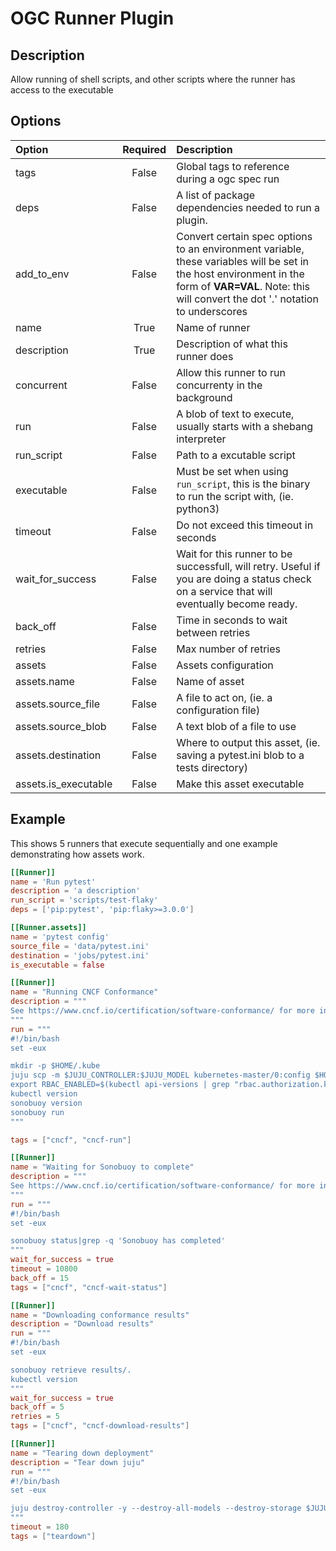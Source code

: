 # OGC Runner Plugin
## Description
Allow running of shell scripts, and other scripts where the runner has access to the executable

## Options

| Option | Required | Description |
|:---    |  :---:   |:---|
| tags | False | Global tags to reference during a ogc spec run |
| deps | False | A list of package dependencies needed to run a plugin. |
| add_to_env | False | Convert certain spec options to an environment variable, these variables will be set in the host environment in the form of **VAR=VAL**. Note: this will convert the dot '.' notation to underscores |
| name | True | Name of runner |
| description | True | Description of what this runner does |
| concurrent | False | Allow this runner to run concurrenty in the background |
| run | False | A blob of text to execute, usually starts with a shebang interpreter |
| run_script | False | Path to a excutable script |
| executable | False | Must be set when using `run_script`, this is the binary to run the script with, (ie. python3) |
| timeout | False | Do not exceed this timeout in seconds |
| wait_for_success | False | Wait for this runner to be successfull, will retry. Useful if you are doing a status check on a service that will eventually become ready. |
| back_off | False | Time in seconds to wait between retries |
| retries | False | Max number of retries |
| assets | False | Assets configuration |
| assets.name | False | Name of asset |
| assets.source_file | False | A file to act on, (ie. a configuration file) |
| assets.source_blob | False | A text blob of a file to use |
| assets.destination | False | Where to output this asset, (ie. saving a pytest.ini blob to a tests directory) |
| assets.is_executable | False | Make this asset executable |


## Example

This shows 5 runners that execute sequentially and one example demonstrating how assets work.

```toml
[[Runner]]
name = 'Run pytest'
description = 'a description'
run_script = 'scripts/test-flaky'
deps = ['pip:pytest', 'pip:flaky>=3.0.0']

[[Runner.assets]]
name = 'pytest config'
source_file = 'data/pytest.ini'
destination = 'jobs/pytest.ini'
is_executable = false

[[Runner]]
name = "Running CNCF Conformance"
description = """
See https://www.cncf.io/certification/software-conformance/ for more information.
"""
run = """
#!/bin/bash
set -eux

mkdir -p $HOME/.kube
juju scp -m $JUJU_CONTROLLER:$JUJU_MODEL kubernetes-master/0:config $HOME/.kube/
export RBAC_ENABLED=$(kubectl api-versions | grep "rbac.authorization.k8s.io/v1beta1" -c)
kubectl version
sonobuoy version
sonobuoy run
"""

tags = ["cncf", "cncf-run"]

[[Runner]]
name = "Waiting for Sonobuoy to complete"
description = """
See https://www.cncf.io/certification/software-conformance/ for more information.
"""
run = """
#!/bin/bash
set -eux

sonobuoy status|grep -q 'Sonobuoy has completed'
"""
wait_for_success = true
timeout = 10800
back_off = 15
tags = ["cncf", "cncf-wait-status"]

[[Runner]]
name = "Downloading conformance results"
description = "Download results"
run = """
#!/bin/bash
set -eux

sonobuoy retrieve results/.
kubectl version
"""
wait_for_success = true
back_off = 5
retries = 5
tags = ["cncf", "cncf-download-results"]

[[Runner]]
name = "Tearing down deployment"
description = "Tear down juju"
run = """
#!/bin/bash
set -eux

juju destroy-controller -y --destroy-all-models --destroy-storage $JUJU_CONTROLLER"
"""
timeout = 180
tags = ["teardown"]
```
